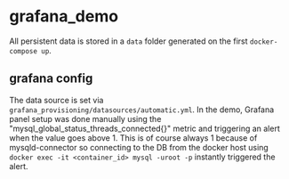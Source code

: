 # grafana_demo

All persistent data is stored in a ```data``` folder generated on the first ```docker-compose up```.

## grafana config

The data source is set via ```grafana_provisioning/datasources/automatic.yml```.
In the demo, Grafana panel setup was done manually using the "mysql_global_status_threads_connected{}" metric and triggering an alert when the value goes above 1. This is of course always 1 because of mysqld-connector so connecting to the DB from the docker host using ```docker exec -it <container_id> mysql -uroot -p``` instantly triggered the alert.
